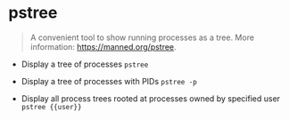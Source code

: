# pstree
> A convenient tool to show running processes as a tree.
> More information: <https://manned.org/pstree>.

- Display a tree of processes
`pstree`

- Display a tree of processes with PIDs
`pstree -p`

- Display all process trees rooted at processes owned by specified user
`pstree {{user}}`
